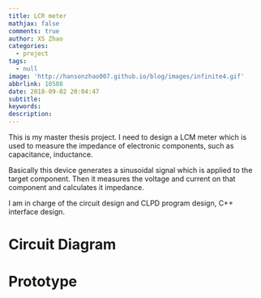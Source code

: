 ```yaml
---
title: LCR meter
mathjax: false
comments: true
author: XS Zhao
categories:
  - project
tags:
  - null
image: 'http://hansonzhao007.github.io/blog/images/infinite4.gif'
abbrlink: 10508
date: 2018-09-02 20:04:47
subtitle:
keywords:
description:
---
```


This is my master thesis project. I need to design a LCM meter which is used to measure the impedance of electronic components, such as capacitance, inductance.

Basically this device generates a sinusoidal signal which is applied to the target component. Then it measures the voltage and current on that component and calculates it impedance.

I am in charge of the circuit design and CLPD program design, C++ interface design.

# Circuit Diagram

# Prototype
